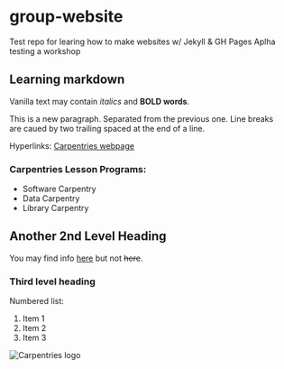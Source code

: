 # group-website
Test repo for learing how to make websites w/ Jekyll &amp; GH Pages
Aplha testing a workshop

## Learning markdown

Vanilla text may contain *italics* and **BOLD words**.

This is a new paragraph. Separated from the previous one.
Line breaks  
are caued by two trailing spaced at the end of a line.

Hyperlinks:
[Carpentries webpage](https://carpentries.org)


### Carpentries Lesson Programs:
- Software Carpentry
- Data Carpentry
- Library Carpentry

## Another 2nd Level Heading

You may find info [here](https://duckduckgo.com) but not ~~here~~.

### Third level heading

Numbered list:

1. Item 1
2. Item 2
3. Item 3

![Carpentries logo](https://github.com/carpentries/carpentries.org/blob/main/images/TheCarpentries-opengraph.pngs=100 "Logo Title Text 1")
